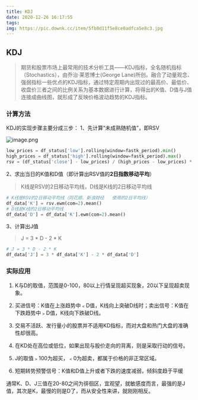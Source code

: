 ```yaml
---
title: KDJ
date: 2020-12-26 16:17:55
tags:
img: https://pic.downk.cc/item/5fb0d11f5e8ce0adfca5e8c3.jpg
---
```


## KDJ

>  期货和股票市场上最常用的技术分析工具——KDJ指标，全名随机指标（Stochastics），由乔治·莱恩博士(George Lane)所创。融合了动量观念、强弱指标一些优点的KDJ指标，通过特定周期内出现过的最高价、最低价、收盘价三者之间的比例关系为基本数据进行计算，将得出的K值、D值与J值连接成曲线图，就形成了反映价格波动趋势的KDJ指标。 

### 计算方法

 KDJ的实现步骤主要分成三步：
1、先计算“未成熟随机值”，即RSV 

![image.png](https://upload-images.jianshu.io/upload_images/6853416-38b1eafc55f16b2f.png?imageMogr2/auto-orient/strip%7CimageView2/2/w/1240)

```python
low_prices = df_status['low'].rolling(window=fastk_period).min()
high_prices = df_status['high'].rolling(window=fastk_period).max()
rsv = (df_status['close'] - low_prices) / (high_prices - low_prices) * 100
```



 2、求出当日的K值和D值（即计算出RSV值的**2日指数移动平均**） 

>  K线是RSV的2日移动平均线，D线是K线的2日移动平均线 

```python
# K线是RSV的2日移动平均线（同花顺、新浪财经   使用的2日平均线）
df_data['K'] = rsv.ewm(com=2).mean()
# D线是K线的2日移动平均线
df_data['D'] = df_data['K'].ewm(com=2).mean()
```

 3、计算出J值 

>  J = 3 * D - 2 * K 

```python
# J = 3 * D - 2 * K
df_data['J'] = 3 * df_data['K'] - 2 * df_data['D']
```

### 实际应用

1. K与D的取值，范围是0-100，80以上行情呈现超买现象，20以下呈现超卖现象。

2. 买进信号：K值在上涨趋势中﹤D值，K线向上突破D线时；卖出信号：K值在下跌趋势中﹥D值，K线向下跌破D线。

3. 交易不活跃、发行量小的股票并不适用KD指标，而对大盘和热门大盘的准确性却很高。

4. 在KD处在高位或低位，如果出现与股价走向的背离，则是采取行动的信号。

5. J的取值﹥100为超买，﹤0为超卖，都属于价格的非正常区域。

6. 短期转势预警信号：K值和D值上升或者下跌的速度减弱，倾斜度趋于平缓

通常K、D、J三值在20-80之间为徘徊区，宜观望，就敏感度而言，最强的是J值，其次是K，最慢的则是D了，而从安全性来讲，就刚刚相反。